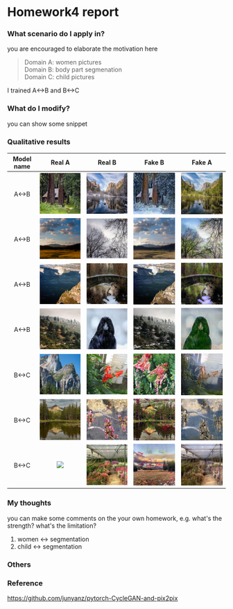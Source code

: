 # Homework4 report

### What scenario do I apply in?
you are encouraged to elaborate the motivation here
>Domain A: women pictures   
>Domain B: body part segmenation  
>Domain C: child pictures    

I trained A<->B and B<->C

### What do I modify? 
you can show some snippet

### Qualitative results
| Model name | Real A | Real B | Fake B | Fake A |
| :--------: | :----: | :----: | :----: | :----: |
| A<->B | ![](sum2win/cherry_pick/epoch189_real_A.png) | ![](sum2win/cherry_pick/epoch189_real_B.png) | ![](sum2win/cherry_pick/epoch189_fake_B.png) | ![](sum2win/cherry_pick/epoch189_fake_A.png) |
| A<->B | ![](sum2win/cherry_pick/epoch190_real_A.png) | ![](sum2win/cherry_pick/epoch190_real_B.png) | ![](sum2win/cherry_pick/epoch190_fake_B.png) | ![](sum2win/cherry_pick/epoch190_fake_A.png) |
| A<->B | ![](sum2win/cherry_pick/epoch194_real_A.png) | ![](sum2win/cherry_pick/epoch194_real_B.png) | ![](sum2win/cherry_pick/epoch194_fake_B.png) | ![](sum2win/cherry_pick/epoch194_fake_A.png) |
| A<->B | ![](sum2win/cherry_pick/epoch196_real_A.png) | ![](sum2win/cherry_pick/epoch196_real_B.png) | ![](sum2win/cherry_pick/epoch196_fake_B.png) | ![](sum2win/cherry_pick/epoch196_fake_A.png) |
| B<->C | ![](sum2flower/cherry_pick/epoch054_real_A.png) | ![](sum2flower/cherry_pick/epoch054_real_B.png) | ![](sum2flower/cherry_pick/epoch054_fake_B.png) | ![](sum2flower/cherry_pick/epoch054_fake_A.png) |
| B<->C | ![](sum2flower/cherry_pick/epoch057_real_A.png) | ![](sum2flower/cherry_pick/epoch057_real_B.png) | ![](sum2flower/cherry_pick/epoch057_fake_B.png) | ![](sum2flower/cherry_pick/epoch057_fake_A.png) |
| B<->C | ![](sum2flower/cherry_pick/epoch067_real_A.png) | ![](sum2flower/cherry_pick/epoch067_real_B.png) | ![](sum2flower/cherry_pick/epoch067_fake_B.png) | ![](sum2flower/cherry_pick/epoch067_fake_A.png) |

### My thoughts 
you can make some comments on the your own homework, e.g. what's the strength? what's the limitation?
1. women <-> segmentation
2. child <-> segmentation
  
### Others

### Reference
https://github.com/junyanz/pytorch-CycleGAN-and-pix2pix
